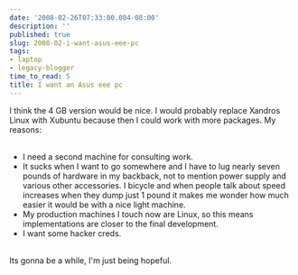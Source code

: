 ```yaml
---
date: '2008-02-26T07:33:00.004-08:00'
description: ''
published: true
slug: 2008-02-i-want-asus-eee-pc
tags:
- laptop
- legacy-blogger
time_to_read: 5
title: I want an Asus eee pc
---
```


I think the 4 GB version would be nice.  I would probably replace Xandros Linux with Xubuntu because then I could work with more packages.  My reasons:<br /><br /><ul><li>I need a second machine for consulting work.</li><li>It sucks when I want to go somewhere and I have to lug nearly seven pounds of hardware in my backback, not to mention power supply and various other accessories. I bicycle and when people talk about speed increases when they dump just 1 pound it makes me wonder how much easier it would be with a nice light machine.<br /></li><li>My production machines I touch now are Linux, so this means implementations are closer to the final development.</li><li>I want some hacker creds.</li></ul><br />Its gonna be a while, I'm just being hopeful.